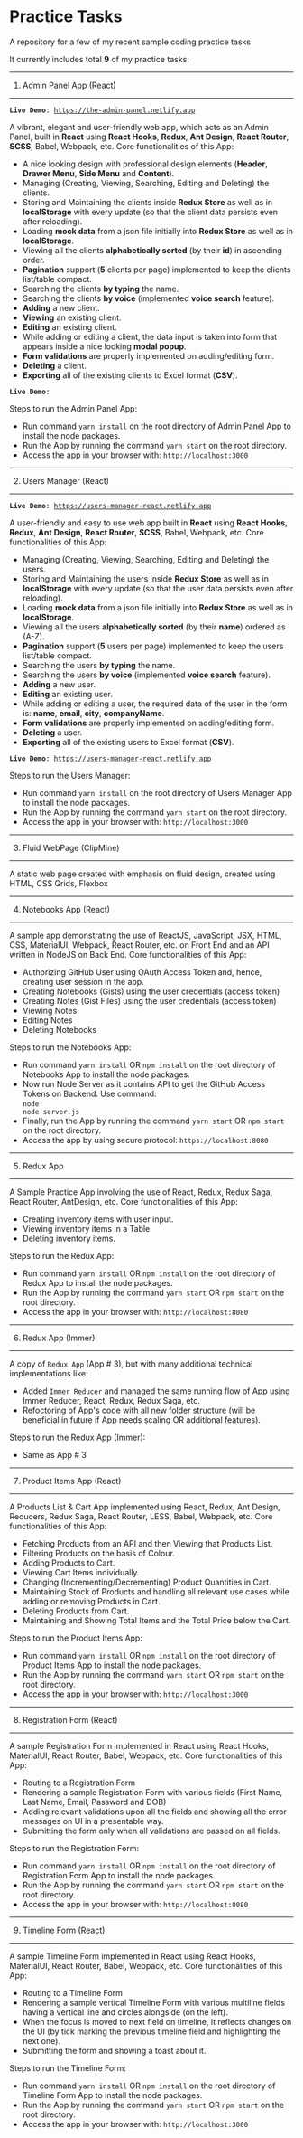 # Practice Tasks

A repository for a few of my recent sample coding practice tasks

It currently includes total **9** of my practice tasks:

--------------------------
1) Admin Panel App (React)
--------------------------

<code>**Live Demo**: https://the-admin-panel.netlify.app</code>

A vibrant, elegant and user-friendly web app, which acts as an Admin Panel, built in **React** using **React Hooks**, **Redux**, **Ant Design**, **React Router**, **SCSS**, Babel, Webpack, etc. Core functionalities of this App:
- A nice looking design with professional design elements (**Header**, **Drawer Menu**, **Side Menu** and **Content**).
- Managing (Creating, Viewing, Searching, Editing and Deleting) the clients. 
- Storing and Maintaining the clients inside **Redux Store** as well as in **localStorage** with every update (so that the client data persists even after reloading).
- Loading **mock data** from a json file initially into **Redux Store** as well as in **localStorage**.
- Viewing all the clients **alphabetically sorted** (by their **id**) in ascending order.
- **Pagination** support (**5** clients per page) implemented to keep the clients list/table compact.
- Searching the clients **by typing** the name.
- Searching the clients **by voice** (implemented **voice search** feature).
- **Adding** a new client.
- **Viewing** an existing client.
- **Editing** an existing client.
- While adding or editing a client, the data input is taken into form that appears inside a nice looking **modal popup**.
- **Form validations** are properly implemented on adding/editing form.
- **Deleting** a client.
- **Exporting** all of the existing clients to Excel format (**CSV**).

<code>**Live Demo**: </code>

Steps to run the Admin Panel App:
- Run command <code>yarn install</code> on the root directory of Admin Panel App to install the node packages.
- Run the App by running the command <code>yarn start</code> on the root directory.
- Access the app in your browser with: <code>http://localhost:3000</code>

------------------------
2) Users Manager (React)
------------------------

<code>**Live Demo**: https://users-manager-react.netlify.app</code>

A user-friendly and easy to use web app built in **React** using **React Hooks**, **Redux**, **Ant Design**, **React Router**, **SCSS**, Babel, Webpack, etc. Core functionalities of this App:
- Managing (Creating, Viewing, Searching, Editing and Deleting) the users. 
- Storing and Maintaining the users inside **Redux Store** as well as in **localStorage** with every update (so that the user data persists even after reloading).
- Loading **mock data** from a json file initially into **Redux Store** as well as in **localStorage**.
- Viewing all the users **alphabetically sorted** (by their **name**) ordered as (A-Z).
- **Pagination** support (**5** users per page) implemented to keep the users list/table compact.
- Searching the users **by typing** the name.
- Searching the users **by voice** (implemented **voice search** feature).
- **Adding** a new user.
- **Editing** an existing user.
- While adding or editing a user, the required data of the user in the form is: **name**, **email**, **city**, **companyName**.
- **Form validations** are properly implemented on adding/editing form.
- **Deleting** a user.
- **Exporting** all of the existing users to Excel format (**CSV**).

<code>**Live Demo**: https://users-manager-react.netlify.app</code>

Steps to run the Users Manager:
- Run command <code>yarn install</code> on the root directory of Users Manager App to install the node packages.
- Run the App by running the command <code>yarn start</code> on the root directory.
- Access the app in your browser with: <code>http://localhost:3000</code>

---------------------------
3) Fluid WebPage (ClipMine)
---------------------------

A static web page created with emphasis on fluid design, created using HTML, CSS Grids, Flexbox

------------------------
4) Notebooks App (React)
------------------------

A sample app demonstrating the use of ReactJS, JavaScript, JSX, HTML, CSS, MaterialUI, Webpack, React Router, etc. on Front End and an API written in NodeJS on Back End. Core functionalities of this App:
- Authorizing GitHub User using OAuth Access Token and, hence, creating user session in the app.
- Creating Notebooks (Gists) using the user credentials (access token)
- Creating Notes (Gist Files) using the user credentials (access token)
- Viewing Notes
- Editing Notes
- Deleting Notebooks

Steps to run the Notebooks App:
- Run command <code>yarn install</code> OR <code>npm install</code> on the root directory of Notebooks App to install the node packages.
- Now run Node Server as it contains API to get the GitHub Access Tokens on Backend. Use command:<br>
<code>node node-server.js</code>
- Finally, run the App by running the command <code>yarn start</code> OR <code>npm start</code> on the root directory.
- Access the app by using secure protocol: <code>https://localhost:8080</code>

------------
5) Redux App
------------

A Sample Practice App involving the use of React, Redux, Redux Saga, React Router, AntDesign, etc. Core functionalities of this App:
- Creating inventory items with user input.
- Viewing inventory items in a Table.
- Deleting inventory items.

Steps to run the Redux App:
- Run command <code>yarn install</code> OR <code>npm install</code> on the root directory of Redux App to install the node packages.
- Run the App by running the command <code>yarn start</code> OR <code>npm start</code> on the root directory.
- Access the app in your browser with: <code>http://localhost:8080</code>

--------------------
6) Redux App (Immer)
--------------------

A copy of <code>Redux App</code> (App # 3), but with many additional technical implementations like:
- Added <code>Immer Reducer</code> and managed the same running flow of App using Immer Reducer, React, Redux, Redux Saga, etc.
- Refoctoring of App's code with all new folder structure (will be beneficial in future if App needs scaling OR additional features).

Steps to run the Redux App (Immer):
- Same as App # 3

----------------------------
7) Product Items App (React)
----------------------------

A Products List & Cart App implemented using React, Redux, Ant Design, Reducers, Redux Saga, React Router, LESS, Babel, Webpack, etc. Core functionalities of this App:
- Fetching Products from an API and then Viewing that Products List.
- Filtering Products on the basis of Colour.
- Adding Products to Cart.
- Viewing Cart Items individually.
- Changing (Incrementing/Decrementing) Product Quantities in Cart. 
- Maintaining Stock of Products and handling all relevant use cases while adding or removing Products in Cart.
- Deleting Products from Cart.
- Maintaining and Showing Total Items and the Total Price below the Cart.

Steps to run the Product Items App:
- Run command <code>yarn install</code> OR <code>npm install</code> on the root directory of Product Items App to install the node packages.
- Run the App by running the command <code>yarn start</code> OR <code>npm start</code> on the root directory.
- Access the app in your browser with: <code>http://localhost:3000</code>

----------------------------
8) Registration Form (React)
----------------------------

A sample Registration Form implemented in React using React Hooks, MaterialUI, React Router, Babel, Webpack, etc. Core functionalities of this App:
- Routing to a Registration Form
- Rendering a sample Registration Form with various fields (First Name, Last Name, Email, Password and DOB)
- Adding relevant validations upon all the fields and showing all the error messages on UI in a presentable way.
- Submitting the form only when all validations are passed on all fields.

Steps to run the Registration Form:
- Run command <code>yarn install</code> OR <code>npm install</code> on the root directory of Registration Form App to install the node packages.
- Run the App by running the command <code>yarn start</code> OR <code>npm start</code> on the root directory.
- Access the app in your browser with: <code>http://localhost:8080</code>

----------------------------
9) Timeline Form (React)
----------------------------

A sample Timeline Form implemented in React using React Hooks, MaterialUI, React Router, Babel, Webpack, etc. Core functionalities of this App:
- Routing to a Timeline Form
- Rendering a sample vertical Timeline Form with various multiline fields having a vertical line and circles alongside (on the left).
- When the focus is moved to next field on timeline, it reflects changes on the UI (by tick marking the previous timeline field and highlighting the next one).
- Submitting the form and showing a toast about it.

Steps to run the Timeline Form:
- Run command <code>yarn install</code> OR <code>npm install</code> on the root directory of Timeline Form App to install the node packages.
- Run the App by running the command <code>yarn start</code> OR <code>npm start</code> on the root directory.
- Access the app in your browser with: <code>http://localhost:3000</code>
